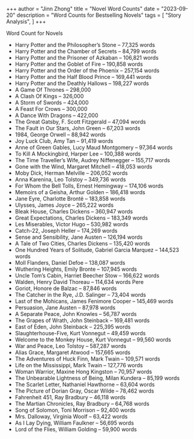 +++
author = "Jinn Zhong"
title = "Novel Word Counts"
date = "2023-09-20"
description = "Word Counts for Bestselling Novels"
tags = [
    "Story Analysis",
]
+++

Word Count for Novels

* Harry Potter and the Philosopher’s Stone – 77,325 words 
* Harry Potter and the Chamber of Secrets – 84,799 words
* Harry Potter and the Prisoner of Azkaban – 106,821 words
* Harry Potter and the Goblet of Fire – 190,858 words 
* Harry Potter and the Order of the Phoenix – 257,154 words 
* Harry Potter and the Half Blood Prince – 169,441 words 
* Harry Potter and the Deathly Hallows – 198,227 words
* A Game Of Thrones – 298,000 
* A Clash Of Kings – 326,000 
* A Storm of Swords – 424,000 
* A Feast For Crows – 300,000 
* A Dance With Dragons – 422,000
* The Great Gatsby, F. Scott Fitzgerald – 47,094 words 
* The Fault in Our Stars, John Green – 67,203 words 
* 1984, George Orwell – 88,942 words 
* Joy Luck Club, Amy Tan – 91,419 words 
* Anne of Green Gables, Lucy Maud Montgomery – 97,364 words 
* To Kill A Mockingbird, Harper Lee – 100,388 words 
* The Time Traveller’s Wife, Audrey Niffenegger – 155,717 words 
* Gone with the Wind, Margaret Mitchell – 418,053 words 
* Moby Dick, Herman Melville – 206,052 words 
* Anna Karenina, Leo Tolstoy – 349,736 words 
* For Whom the Bell Tolls, Ernest Hemingway – 174,106 words 
* Memoirs of a Geisha, Arthur Golden – 186,418 words 
* Jane Eyre, Charlotte Brontë – 183,858 words 
* Ulysses, James Joyce – 265,222 words 
* Bleak House, Charles Dickens – 360,947 words 
* Great Expectations, Charles Dickens – 183,349 words 
* Les Miserables, Victor Hugo – 530,982 words 
* Catch-22, Joseph Heller – 174,269 words 
* Sense and Sensibility, Jane Austen – 126,194 words 
* A Tale of Two Cities, Charles Dickens – 135,420 words 
* One Hundred Years of Solitude, Gabriel Garcia Marquez – 144,523 words 
* Moll Flanders, Daniel Defoe – 138,087 words 
* Wuthering Heights, Emily Bronte – 107,945 words 
* Uncle Tom’s Cabin, Harriet Beecher Stow – 166,622 words 
* Walden, Henry David Thoreau – 114,634 words Pere 
* Goriot, Honore de Balzac – 87,846 words 
* The Catcher in the Rye, J.D. Salinger – 73,404 words 
* Last of the Mohicans, James Fenimore Cooper – 145,469 words 
* Persuasion, Jane Austen – 87,978 words 
* A Separate Peace, John Knowles – 56,787 words 
* The Grapes of Wrath, John Steinback – 169,481 words 
* East of Eden, John Steinback – 225,395 words 
* Slaughterhouse-Five, Kurt Vonnegut – 49,459 words 
* Welcome to the Monkey House, Kurt Vonnegut – 99,560 words 
* War and Peace, Leo Tolstoy – 587,287 words 
* Alias Grace, Margaret Atwood – 157,665 words 
* The Adventures of Huck Finn, Mark Twain – 109,571 words 
* Life on the Mississippi, Mark Twain – 127,776 words 
* Woman Warrior, Maxine Hong Kingston – 70,957 words 
* The Unbearable Lightness of Being, Milan Kundera – 85,199 words 
* The Scarlet Letter, Nathaniel Hawthorne – 63,604 words 
* The Picture of Dorian Gray, Oscar Wilde – 78,462 words 
* Fahrenheit 451, Ray Bradbury – 46,118 words 
* The Martian Chronicles, Ray Bradbury – 64,768 words 
* Song of Solomon, Toni Morrison – 92,400 words 
* Mrs. Dalloway, Virginia Woolf – 63,422 words 
* As I Lay Dying, William Faulkner – 56,695 words 
* Lord of the Flies, William Golding – 59,900 words
